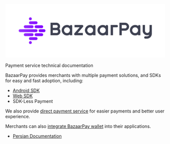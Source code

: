 <p style="text-align:center;">
  <img src="./assets/bazaar-pay-logo-en.png" alt="BazaarPay Logo"/>
</p>

Payment service technical documentation

BazaarPay provides merchants with multiple payment solutions, and SDKs for easy and fast adoption, including:

- [Android SDK](https://github.com/cafebazaar/BazaarPay)
- [Web SDK](https://www.npmjs.com/package/@cafebazaar/payment-sdk)
- SDK-Less Payment

We also provide [direct payment service](./fa/direct-pay.md) for easier payments and better user experience.

Merchants can also [integrate BazaarPay wallet](./fa/wallet.md) into their applications.

- [Persian Documentation](./fa/README.md)

